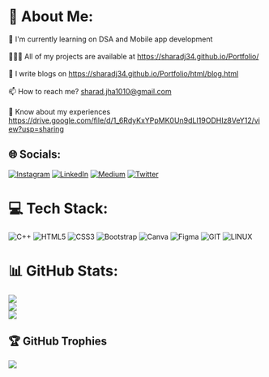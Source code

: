 # 💫 About Me:
🔭 I'm currently learning on DSA and Mobile app development <br><br>👨🏻‍💻 All of my projects are available at https://sharadj34.github.io/Portfolio/<br><br>📝 I write blogs on https://sharadj34.github.io/Portfolio/html/blog.html<br><br>📫 How to reach me? sharad.jha1010@gmail.com<br><br>📃 Know about my experiences https://drive.google.com/file/d/1_6RdyKxYPpMK0Un9dLI19ODHIz8VeY12/view?usp=sharing


## 🌐 Socials:
[![Instagram](https://img.shields.io/badge/Instagram-%23E4405F.svg?logo=Instagram&logoColor=white)](https://instagram.com/sharad_10.10) [![LinkedIn](https://img.shields.io/badge/LinkedIn-%230077B5.svg?logo=linkedin&logoColor=white)](https://linkedin.com/in/sharad-jha-4260a9218) [![Medium](https://img.shields.io/badge/Medium-12100E?logo=medium&logoColor=white)](https://medium.com/@sharadj34) [![Twitter](https://img.shields.io/badge/Twitter-%231DA1F2.svg?logo=Twitter&logoColor=white)](https://twitter.com/sharadj34) 

# 💻 Tech Stack:
![C++](https://img.shields.io/badge/c++-%2300599C.svg?style=flat-square&logo=c%2B%2B&logoColor=white) ![HTML5](https://img.shields.io/badge/html5-%23E34F26.svg?style=flat-square&logo=html5&logoColor=white) ![CSS3](https://img.shields.io/badge/css3-%231572B6.svg?style=flat-square&logo=css3&logoColor=white) ![Bootstrap](https://img.shields.io/badge/bootstrap-%238511FA.svg?style=flat-square&logo=bootstrap&logoColor=white) ![Canva](https://img.shields.io/badge/Canva-%2300C4CC.svg?style=flat-square&logo=Canva&logoColor=white) ![Figma](https://img.shields.io/badge/figma-%23F24E1E.svg?style=flat-square&logo=figma&logoColor=white) ![GIT](https://img.shields.io/badge/Git-fc6d26?style=flat-square&logo=git&logoColor=white) ![LINUX](https://img.shields.io/badge/Linux-FCC624?style=flat-square&logo=linux&logoColor=black)
# 📊 GitHub Stats:
![](https://github-readme-stats.vercel.app/api?username=sharadj34&theme=darcula&hide_border=true&include_all_commits=true&count_private=true)<br/>
![](https://github-readme-streak-stats.herokuapp.com/?user=sharadj34&theme=darcula&hide_border=true)<br/>
![](https://github-readme-stats.vercel.app/api/top-langs/?username=sharadj34&theme=darcula&hide_border=true&include_all_commits=true&count_private=true&layout=compact)

## 🏆 GitHub Trophies
![](https://github-profile-trophy.vercel.app/?username=sharadj34&theme=discord&no-frame=true&no-bg=false&margin-w=4)
